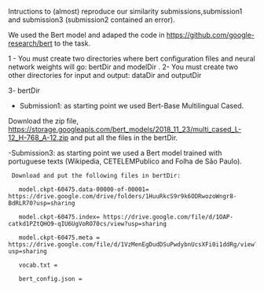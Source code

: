 Intructions to (almost) reproduce our similarity submissions,submission1 and submission3 (submission2 contained an error).

We used the Bert model and adaped the code in https://github.com/google-research/bert to the task.

1 - You must create two directories where bert configuration files and neural network weights will go: bertDir and modelDir .
2- You must create two other directories for input and output: dataDir and outputDir

3- bertDir
  - Submission1: as starting point we used Bert-Base Multilingual Cased. 
    
  Download the zip file,   https://storage.googleapis.com/bert_models/2018_11_23/multi_cased_L-12_H-768_A-12.zip
  and put all the files in the bertDir.
  
  -Submission3: as starting point we used a Bert model trained with  portuguese texts (Wikipedia, CETELEMPublico and Folha de São Paulo).
  
     Download and put the following files in bertDir:
  
       model.ckpt-60475.data-00000-of-00001= https://drive.google.com/drive/folders/1HuuRkcS9r9k6ODRwozoWngr8-BdRLR70?usp=sharing
  
       model.ckpt-60475.index= https://drive.google.com/file/d/1OAP-catkd1PZtQHO9-qIU6UgVoRO70cs/view?usp=sharing
  
       model.ckpt-60475.meta = https://drive.google.com/file/d/1VzMenEgDudDSuPwdybnUcsXFi0i1ddRg/view?usp=sharing
  
       vocab.txt =
  
       bert_config.json =
  
